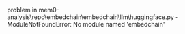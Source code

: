 problem in mem0-analysis\repo\embedchain\embedchain\llm\huggingface.py - ModuleNotFoundError: No module named 'embedchain'
